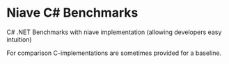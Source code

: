 # Niave C# Benchmarks
C# .NET Benchmarks with niave implementation (allowing developers easy intuition)

For comparison C-implementations are sometimes provided for a baseline.

